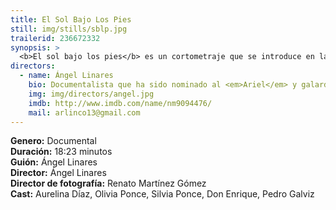 ```yaml
---
title: El Sol Bajo Los Pies
still: img/stills/sblp.jpg
trailerid: 236672332
synopsis: >
  <b>El sol bajo los pies</b> es un cortometraje que se introduce en la realidad de los niños que involuntariamente se convierten en jornaleros en México. Este documental evidencia las condiciones en que se ven obligados a trabajar con sus padres, y las mentiras y abusos de quienes los contratan.
directors:
  - name: Ángel Linares
    bio: Documentalista que ha sido nominado al <em>Ariel</em> y galardonado en el FICM, DOCSMX y el Festival Internacional de Cine de Caracas. Sus documentales se han presentado en <em>La Semaine de la Critique</em> de Cannes, en el Festival de Cine de Sarajevo y en <em>La Habana</em>. Su documental más premiado ha sido <em>Las Montañas Invisibles</em> (2012).
    img: img/directors/angel.jpg
    imdb: http://www.imdb.com/name/nm9094476/
    mail: arlinco13@gmail.com
---
```


<b>Genero:</b> Documental<br>
<b>Duración:</b> 18:23 minutos<br>
<b>Guión:</b> Ángel Linares<br>
<b>Director:</b> Ángel Linares<br>
<b>Director de fotografía:</b> Renato Martínez Gómez<br>
<b>Cast:</b> Aurelina Díaz, Olivia Ponce, Silvia Ponce, Don Enrique, Pedro Galviz<br>
